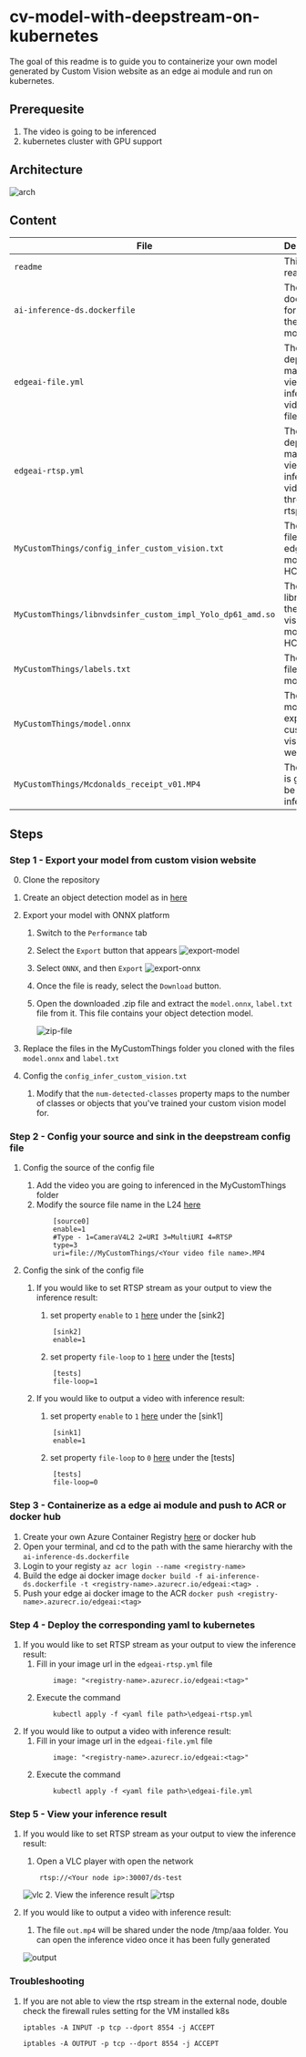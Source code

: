 # cv-model-with-deepstream-on-kubernetes

The goal of this readme is to guide you to containerize your own model generated by Custom Vision website as an edge ai module and run on kubernetes. 

## Prerequesite
1. The video is going to be inferenced
2. kubernetes cluster with GPU support

## Architecture

![arch](docs/images/arch-1.png)

## Content
| File             | Description                                                   |
|-------------------------|---------------------------------------------------------------|
| `readme`    | This readme file |
| `ai-inference-ds.dockerfile`    | The dockerfile for building the edge-ai module |
| `edgeai-file.yml`    | The k8s deployment manifest for viewing the inference video as a file |
| `edgeai-rtsp.yml`    | The k8s deployment manifest for viewing the inference video through rtsp stream |
| `MyCustomThings/config_infer_custom_vision.txt`    | The config file for edge ai module for HCI |
| `MyCustomThings/libnvdsinfer_custom_impl_Yolo_dp61_amd.so`    | The parser library of the custom vision model for HCI VM |
| `MyCustomThings/labels.txt`    | The labels file of the model|
| `MyCustomThings/model.onnx`    | The onnx model export from custom vision website  |
| `MyCustomThings/Mcdonalds_receipt_v01.MP4`    | The video is going to be inferenced |

## Steps
### Step 1 - Export your model from custom vision website
0. Clone the repository
1. Create an object detection model as in [here](https://docs.microsoft.com/en-us/azure/cognitive-services/custom-vision-service/get-started-build-detector)

2. Export your model with ONNX platform
   1. Switch to the `Performance` tab
   2. Select the `Export` button that appears
      ![export-model](docs/images/export-model.png)
   3. Select `ONNX`, and then `Export`
      ![export-onnx](docs/images/export-onnx.png)
   4. Once the file is ready, select the `Download` button. 
   5. Open the downloaded .zip file and extract the `model.onnx`, `label.txt` file from it. This file contains your object detection model.
   
      ![zip-file](docs/images/zip-file.png)
3. Replace the files in the MyCustomThings folder you cloned with the files `model.onnx` and `label.txt` 
4. Config the `config_infer_custom_vision.txt`
   1. Modify that the `num-detected-classes` property maps to the number of classes or objects that you've trained your custom vision model for.  

### Step 2 - Config your source and sink in the deepstream config file
1. Config the source of the config file
   1.  Add the video you are going to inferenced in the MyCustomThings folder
   2.  Modify the source file name in the L24 [here](https://github.com/leannhuang/cv-model-with-deepstream-on-AKS4HCI/blob/main/MyCustomThings/source4_1080p_dec_infer-resnet_tracker_sgie_tiled_display_int8.txt#L24)
        ```
            [source0]
            enable=1
            #Type - 1=CameraV4L2 2=URI 3=MultiURI 4=RTSP
            type=3
            uri=file://MyCustomThings/<Your video file name>.MP4
        ```

2. Config the sink of the config file
   1. If you would like to set RTSP stream as your output to view the inference result:
      1. set property `enable` to `1` [here](https://github.com/leannhuang/cv-model-with-deepstream-on-AKS4HCI/blob/main/MyCustomThings/source4_1080p_dec_infer-resnet_tracker_sgie_tiled_display_int8.txt#L62) under the [sink2]
        ```
            [sink2]
            enable=1
        ```
      2. set property `file-loop` to `1` [here](https://github.com/leannhuang/cv-model-with-deepstream-on-AKS4HCI/blob/main/MyCustomThings/source4_1080p_dec_infer-resnet_tracker_sgie_tiled_display_int8.txt#L174) under the [tests]
        ```
            [tests]
            file-loop=1
        ```
   
   2. If you would like to output a video with inference result:
      1. set property `enable` to `1` [here](https://github.com/leannhuang/cv-model-with-deepstream-on-AKS4HCI/blob/main/MyCustomThings/source4_1080p_dec_infer-resnet_tracker_sgie_tiled_display_int8.txt#L43) under the [sink1]
        ```
            [sink1]
            enable=1
        ```
      2. set property `file-loop` to `0` [here](https://github.com/leannhuang/cv-model-with-deepstream-on-AKS4HCI/blob/main/MyCustomThings/source4_1080p_dec_infer-resnet_tracker_sgie_tiled_display_int8.txt#L174) under the [tests]
        ```
            [tests]
            file-loop=0
        ```

### Step 3 - Containerize as a edge ai module and push to ACR or docker hub
1. Create your own Azure Container Registry [here](https://learn.microsoft.com/en-us/azure/container-registry/container-registry-get-started-portal?tabs=azure-cli) or docker hub
2. Open your terminal, and cd to the path with the same hierarchy with the `ai-inference-ds.dockerfile`
3. Login to your registy
        ```
            az acr login --name <registry-name>
        ```
4. Build the edge ai docker image
        ```
            docker build -f ai-inference-ds.dockerfile -t <registry-name>.azurecr.io/edgeai:<tag> .
        ```
5. Push your edge ai docker image to the ACR
        ```
            docker push <registry-name>.azurecr.io/edgeai:<tag>
        ```

### Step 4 - Deploy the corresponding yaml to kubernetes
1. If you would like to set RTSP stream as your output to view the inference result:
   1. Fill in your image url in the `edgeai-rtsp.yml` file
        ```
            image: "<registry-name>.azurecr.io/edgeai:<tag>"
        ```
   2. Execute the command
        ```
            kubectl apply -f <yaml file path>\edgeai-rtsp.yml
        ```
2. If you would like to output a video with inference result:
   1. Fill in your image url in the `edgeai-file.yml` file
        ```
            image: "<registry-name>.azurecr.io/edgeai:<tag>"
        ```
   2. Execute the command
        ```
            kubectl apply -f <yaml file path>\edgeai-file.yml
        ```

### Step 5 - View your inference result
1. If you would like to set RTSP stream as your output to view the inference result:
   1. Open a VLC player with open the network
    ```
        rtsp://<Your node ip>:30007/ds-test
    ```
    ![vlc](docs/images/vlc-player.png)
   2. View the inference result
    ![rtsp](docs/images/rtsp-result.png)
    
2. If you would like to output a video with inference result:
   1. The file `out.mp4` will be shared under the node /tmp/aaa folder. You can open the inference video once it has been fully generated
   
    ![output](docs/images/output.png)

### Troubleshooting
1. If you are not able to view the rtsp stream in the external node, double check the firewall rules setting for the VM installed k8s
    ```
    iptables -A INPUT -p tcp --dport 8554 -j ACCEPT
    ```

    ```
    iptables -A OUTPUT -p tcp --dport 8554 -j ACCEPT
    ```